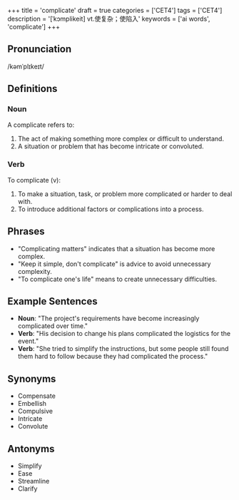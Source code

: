 +++
title = 'complicate'
draft = true
categories = ['CET4']
tags = ['CET4']
description = '[ˈkɔmplikeit] vt.使复杂；使陷入'
keywords = ['ai words', 'complicate']
+++

## Pronunciation
/kəmˈplɪkeɪt/

## Definitions
### Noun
A complicate refers to:
1. The act of making something more complex or difficult to understand.
2. A situation or problem that has become intricate or convoluted.

### Verb
To complicate (v):
1. To make a situation, task, or problem more complicated or harder to deal with.
2. To introduce additional factors or complications into a process.

## Phrases
- "Complicating matters" indicates that a situation has become more complex.
- "Keep it simple, don't complicate" is advice to avoid unnecessary complexity.
- "To complicate one's life" means to create unnecessary difficulties.

## Example Sentences
- **Noun**: "The project's requirements have become increasingly complicated over time."
- **Verb**: "His decision to change his plans complicated the logistics for the event."
- **Verb**: "She tried to simplify the instructions, but some people still found them hard to follow because they had complicated the process."

## Synonyms
- Compensate
- Embellish
- Compulsive
- Intricate
- Convolute

## Antonyms
- Simplify
- Ease
- Streamline
- Clarify
